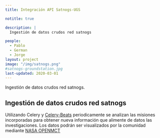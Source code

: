 ```yaml
---
title: Integración API Satnogs-UGS 

notitle: true

description: |
  Ingestión de datos crudos red satnogs

people:
  - Pablo
  - German
  - Jorge
layout: project
image: "/img/satnogs.png"
#satnogs-groundstation.jpg
last-updated: 2020-03-01
---
```


Ingestión de datos crudos red satnogs.

## Ingestión de datos crudos red satnogs

Utilizando Celery y <a href="https://docs.celeryproject.org/en/latest/userguide/periodic-tasks.html">Celery-Beats</a> periodicamente se analizan las misiones incorporadas para obtener nueva información que alimente de datos las investigaciones. Los datos podrán ser visualizados por la comunidad mediante <a href="https://nasa.github.io/openmct/">NASA OPENMCT</a>
